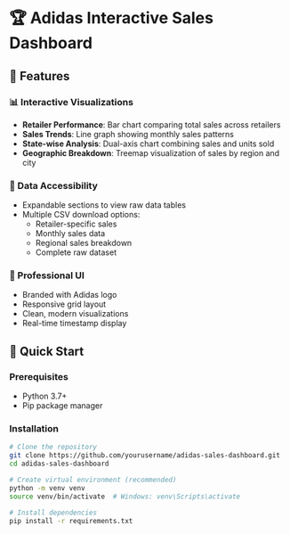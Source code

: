 # 🏆 Adidas Interactive Sales Dashboard

## 🌟 Features

### 📊 Interactive Visualizations
- **Retailer Performance**: Bar chart comparing total sales across retailers
- **Sales Trends**: Line graph showing monthly sales patterns
- **State-wise Analysis**: Dual-axis chart combining sales and units sold
- **Geographic Breakdown**: Treemap visualization of sales by region and city

### 💾 Data Accessibility
- Expandable sections to view raw data tables
- Multiple CSV download options:
  - Retailer-specific sales
  - Monthly sales data
  - Regional sales breakdown
  - Complete raw dataset

### 🎨 Professional UI
- Branded with Adidas logo
- Responsive grid layout
- Clean, modern visualizations
- Real-time timestamp display

## 🚀 Quick Start

### Prerequisites
- Python 3.7+
- Pip package manager

### Installation
```bash
# Clone the repository
git clone https://github.com/yourusername/adidas-sales-dashboard.git
cd adidas-sales-dashboard

# Create virtual environment (recommended)
python -m venv venv
source venv/bin/activate  # Windows: venv\Scripts\activate

# Install dependencies
pip install -r requirements.txt
